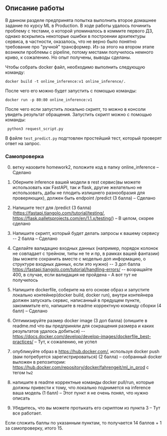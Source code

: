 ## Описание работы 
В данном разделе предпринята попытка выполнить второе домашнее задание по курсу ML в Production.
В ходе работы удалось починить проблему с тестами, о которой упоминалось в коммите первого ДЗ, однако вскрылись некоторые 
ошибки в построении архитектуры сервиса, в частности, оказалось, что не верно было понятно требование про "ручной" трансформер. 
Из-за этого на втором этапе возникли проблемы с pipeline, потому местами получилось немного криво, к сожалению. Но опыт получены, выводы сделаны. 

Чтобы собрать docker файл, необходимо выполнить следующую команду:

```docker build -t online_inference:v1 online_inference/.```

После чего его можно будет запустить с помощью команды:

```docker run -p 80:80 online_inference:v1 ```

После чего если запустить локально скрипт, то можно в консоли увидеть результат обращения. Запустить скрипт можно с помощью команды:

```  python3 request_script.py ```

В файле ``test_predict.py`` подгтовлен простейший тест, который проверят ответ на запрос. 

### Самопроверка

0) ветку назовите homework2, положите код в папку online_inference – Сделано

1) Оберните inference вашей модели в rest сервис(вы можете использовать как FastAPI, так и flask, другие желательно не использовать, дабы не плодить излишнего разнообразия для проверяющих), должен быть endpoint /predict (3 балла) – Сделано

2) Напишите тест для /predict  (3 балла) (https://fastapi.tiangolo.com/tutorial/testing/, https://flask.palletsprojects.com/en/1.1.x/testing/) – В целом, скорее сделано

3) Напишите скрипт, который будет делать запросы к вашему сервису -- 2 балла – Сделано

4) Сделайте валидацию входных данных (например, порядок колонок не совпадает с трейном, типы не те и пр, в рамках вашей фантазии)  (вы можете сохранить вместе с моделью доп информацию, о структуре входных данных, если это нужно) -- 3 доп балла
https://fastapi.tiangolo.com/tutorial/handling-errors/ -- возращайте 400, в случае, если валидация не пройдена – А вот тут не получилось

5) Напишите dockerfile, соберите на его основе образ и запустите локально контейнер(docker build, docker run), внутри контейнера должен запускать сервис, написанный в предущем пункте, закоммитьте его, напишите в readme корректную команду сборки (4 балл) – Сделано

6) Оптимизируйте размер docker image (3 доп балла) (опишите в readme.md что вы предприняли для сокращения размера и каких результатов удалось добиться)  -- https://docs.docker.com/develop/develop-images/dockerfile_best-practices/ – Тут, к сожалению, не успел 

7) опубликуйте образ в https://hub.docker.com/, используя docker push (вам потребуется зарегистрироваться) (2 балла) – собранный docker выложен в репозитории:
 https://hub.docker.com/repository/docker/fahrengeit/ml_in_prod с тегом `hw2`


8) напишите в readme корректные команды docker pull/run, которые должны привести к тому, что локально поднимется на inference ваша модель (1 балл) – Этот пункт я не очень понял, что нужно описать 
9) Убедитесь, что вы можете протыкать его скриптом из пункта 3 – Тут все работает. 

Если сложить баллы по указанным пунктам, то получается 14 баллов + 1 за самопроверку, итого 15. 